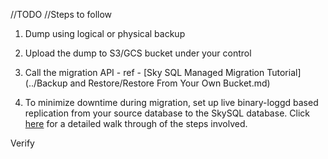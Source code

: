 //TODO 
//Steps to follow

1. Dump using logical or physical backup
2. Upload the dump to S3/GCS bucket under your control
3. Call the migration API - ref - 
[Sky SQL Managed Migration Tutorial](../Backup and Restore/Restore From Your Own Bucket.md) 

4. To minimize downtime during migration, set up live binary-loggd based replication from your source database to the SkySQL database. 
Click [here](<./Replicating data from external DB.md>) for a detailed walk through of the steps involved. 

Verify 